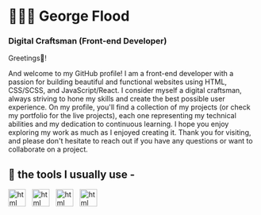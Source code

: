 <h1>👨🏼‍💻 George Flood</h1>



**<h3>Digital Craftsman (Front-end Developer)</h3>**

<p>Greetings👋!

And welcome to my GitHub profile! I am a front-end developer with a passion for building beautiful and functional websites using HTML, CSS/SCSS, and JavaScript/React. I consider myself a digital craftsman, always striving to hone my skills and create the best possible user experience. On my profile, you'll find a collection of my projects (or check my portfolio for the live projects), each one representing my technical abilities and my dedication to continuous learning. I hope you enjoy exploring my work as much as I enjoyed creating it. Thank you for visiting, and please don't hesitate to reach out if you have any questions or want to collaborate on a project.</p>



## 🧰 the tools I usually use -

<img align='left' alt='html' width='35px' style='padding-right: 10px;' src="https://cdn.jsdelivr.net/gh/devicons/devicon/icons/html5/html5-original.svg" />
<img align='left' alt='html' width='35px' style='padding-right: 10px;' src="https://cdn.jsdelivr.net/gh/devicons/devicon/icons/sass/sass-original.svg" />
<img align='left' alt='html' width='35px' style='padding-right: 10px;' src="https://cdn.jsdelivr.net/gh/devicons/devicon/icons/javascript/javascript-original.svg" />
<img align='left' alt='html' width='35px' style='padding-right: 10px;' src="https://cdn.jsdelivr.net/gh/devicons/devicon/icons/react/react-original-wordmark.svg" />
                                       
